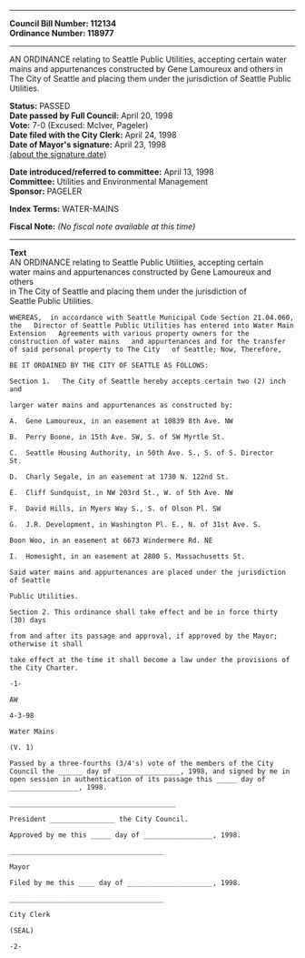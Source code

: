 * * * * *  
  
**Council Bill Number: [](#h0)[](#h2)112134**   
**Ordinance Number: 118977**  
  
* * * * *  
  
AN ORDINANCE relating to Seattle Public Utilities, accepting certain water mains and appurtenances constructed by Gene Lamoureux and others in The City of Seattle and placing them under the jurisdiction of Seattle Public Utilities.  
  
**Status:** PASSED   
**Date passed by Full Council:** April 20, 1998   
**Vote:** 7-0 (Excused: McIver, Pageler)   
**Date filed with the City Clerk:** April 24, 1998   
**Date of Mayor's signature:** April 23, 1998   
[(about the signature date)](/~public/approvaldate.htm)   
  
  
**Date introduced/referred to committee:** April 13, 1998   
**Committee:** Utilities and Environmental Management   
**Sponsor:** PAGELER   
  
**Index Terms:** WATER-MAINS  
  
**Fiscal Note:** *(No fiscal note available at this time)*  
  
* * * * *  
  
**Text**  
    AN ORDINANCE relating to Seattle Public Utilities, accepting certain  
    water mains and appurtenances constructed by Gene Lamoureux and others  
    in The City of Seattle and placing them under the jurisdiction of  
    Seattle Public Utilities.  
  
    WHEREAS,  in accordance with Seattle Municipal Code Section 21.04.060,  
    the   Director of Seattle Public Utilities has entered into Water Main  
    Extension   Agreements with various property owners for the  
    construction of water mains   and appurtenances and for the transfer  
    of said personal property to The City   of Seattle; Now, Therefore,  
  
    BE IT ORDAINED BY THE CITY OF SEATTLE AS FOLLOWS:  
  
    Section 1.   The City of Seattle hereby accepts certain two (2) inch  
    and  
  
    larger water mains and appurtenances as constructed by:  
  
    A.  Gene Lamoureux, in an easement at 10839 8th Ave. NW  
  
    B.  Perry Boone, in 15th Ave. SW, S. of SW Myrtle St.  
  
    C.  Seattle Housing Authority, in 50th Ave. S., S. of S. Director  
    St.  
  
    D.  Charly Segale, in an easement at 1730 N. 122nd St.  
  
    E.  Cliff Sundquist, in NW 203rd St., W. of 5th Ave. NW  
  
    F.  David Hills, in Myers Way S., S. of Olson Pl. SW  
  
    G.  J.R. Development, in Washington Pl. E., N. of 31st Ave. S.  
  
    Boon Woo, in an easement at 6673 Windermere Rd. NE  
  
    I.  Homesight, in an easement at 2800 S. Massachusetts St.  
  
    Said water mains and appurtenances are placed under the jurisdiction  
    of Seattle  
  
    Public Utilities.  
  
    Section 2. This ordinance shall take effect and be in force thirty  
    (30) days  
  
    from and after its passage and approval, if approved by the Mayor;  
    otherwise it shall  
  
    take effect at the time it shall become a law under the provisions of  
    the City Charter.  
  
    -1-  
  
    AW  
  
    4-3-98  
  
    Water Mains  
  
    (V. 1)  
  
    Passed by a three-fourths (3/4's) vote of the members of the City  
    Council the ______ day of ________________, 1998, and signed by me in  
    open session in authentication of its passage this _____ day of  
    _________________, 1998.  
  
    _________________________________________  
  
    President ________________ the City Council.  
  
    Approved by me this _____ day of _________________, 1998.  
  
    ______________________________________  
  
    Mayor  
  
    Filed by me this ____ day of _____________________, 1998.  
  
    ______________________________________  
  
    City Clerk  
  
    (SEAL)  
  
    -2-  
